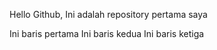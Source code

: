 Hello Github, Ini adalah repository pertama saya

Ini baris pertama
Ini baris kedua
Ini baris ketiga
